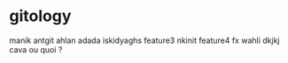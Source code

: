# gitology
manik antgit
ahlan adada
iskidyaghs
feature3
nkinit
feature4
fx
wahli
dkjkj
cava ou quoi ?